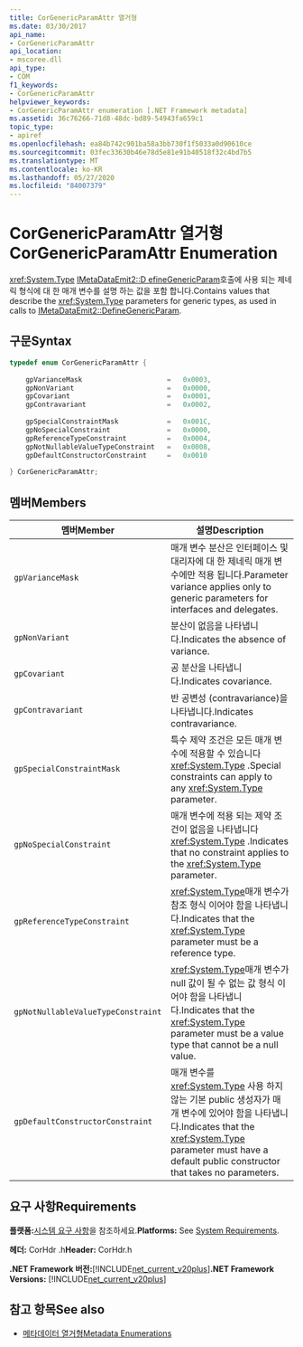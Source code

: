 ```yaml
---
title: CorGenericParamAttr 열거형
ms.date: 03/30/2017
api_name:
- CorGenericParamAttr
api_location:
- mscoree.dll
api_type:
- COM
f1_keywords:
- CorGenericParamAttr
helpviewer_keywords:
- CorGenericParamAttr enumeration [.NET Framework metadata]
ms.assetid: 36c76266-71d8-48dc-bd89-54943fa659c1
topic_type:
- apiref
ms.openlocfilehash: ea84b742c901ba58a3bb730f1f5033a0d90610ce
ms.sourcegitcommit: 03fec33630b46e78d5e81e91b40518f32c4bd7b5
ms.translationtype: MT
ms.contentlocale: ko-KR
ms.lasthandoff: 05/27/2020
ms.locfileid: "84007379"
---
```

# <a name="corgenericparamattr-enumeration"></a><span data-ttu-id="05f6a-102">CorGenericParamAttr 열거형</span><span class="sxs-lookup"><span data-stu-id="05f6a-102">CorGenericParamAttr Enumeration</span></span>
<span data-ttu-id="05f6a-103"><xref:System.Type> [IMetaDataEmit2::D efineGenericParam](imetadataemit2-definegenericparam-method.md)호출에 사용 되는 제네릭 형식에 대 한 매개 변수를 설명 하는 값을 포함 합니다.</span><span class="sxs-lookup"><span data-stu-id="05f6a-103">Contains values that describe the <xref:System.Type> parameters for generic types, as used in calls to [IMetaDataEmit2::DefineGenericParam](imetadataemit2-definegenericparam-method.md).</span></span>  
  
## <a name="syntax"></a><span data-ttu-id="05f6a-104">구문</span><span class="sxs-lookup"><span data-stu-id="05f6a-104">Syntax</span></span>  
  
```cpp  
typedef enum CorGenericParamAttr {  
  
    gpVarianceMask                     =   0x0003,  
    gpNonVariant                       =   0x0000,
    gpCovariant                        =   0x0001,  
    gpContravariant                    =   0x0002,  
  
    gpSpecialConstraintMask            =   0x001C,  
    gpNoSpecialConstraint              =   0x0000,  
    gpReferenceTypeConstraint          =   0x0004,
    gpNotNullableValueTypeConstraint   =   0x0008,  
    gpDefaultConstructorConstraint     =   0x0010  
  
} CorGenericParamAttr;  
```  
  
## <a name="members"></a><span data-ttu-id="05f6a-105">멤버</span><span class="sxs-lookup"><span data-stu-id="05f6a-105">Members</span></span>  
  
|<span data-ttu-id="05f6a-106">멤버</span><span class="sxs-lookup"><span data-stu-id="05f6a-106">Member</span></span>|<span data-ttu-id="05f6a-107">설명</span><span class="sxs-lookup"><span data-stu-id="05f6a-107">Description</span></span>|  
|------------|-----------------|  
|`gpVarianceMask`|<span data-ttu-id="05f6a-108">매개 변수 분산은 인터페이스 및 대리자에 대 한 제네릭 매개 변수에만 적용 됩니다.</span><span class="sxs-lookup"><span data-stu-id="05f6a-108">Parameter variance applies only to generic parameters for interfaces and delegates.</span></span>|  
|`gpNonVariant`|<span data-ttu-id="05f6a-109">분산이 없음을 나타냅니다.</span><span class="sxs-lookup"><span data-stu-id="05f6a-109">Indicates the absence of variance.</span></span>|  
|`gpCovariant`|<span data-ttu-id="05f6a-110">공 분산을 나타냅니다.</span><span class="sxs-lookup"><span data-stu-id="05f6a-110">Indicates covariance.</span></span>|  
|`gpContravariant`|<span data-ttu-id="05f6a-111">반 공변성 (contravariance)을 나타냅니다.</span><span class="sxs-lookup"><span data-stu-id="05f6a-111">Indicates contravariance.</span></span>|  
|`gpSpecialConstraintMask`|<span data-ttu-id="05f6a-112">특수 제약 조건은 모든 매개 변수에 적용할 수 있습니다 <xref:System.Type> .</span><span class="sxs-lookup"><span data-stu-id="05f6a-112">Special constraints can apply to any <xref:System.Type> parameter.</span></span>|  
|`gpNoSpecialConstraint`|<span data-ttu-id="05f6a-113">매개 변수에 적용 되는 제약 조건이 없음을 나타냅니다 <xref:System.Type> .</span><span class="sxs-lookup"><span data-stu-id="05f6a-113">Indicates that no constraint applies to the <xref:System.Type> parameter.</span></span>|  
|`gpReferenceTypeConstraint`|<span data-ttu-id="05f6a-114"><xref:System.Type>매개 변수가 참조 형식 이어야 함을 나타냅니다.</span><span class="sxs-lookup"><span data-stu-id="05f6a-114">Indicates that the <xref:System.Type> parameter must be a reference type.</span></span>|  
|`gpNotNullableValueTypeConstraint`|<span data-ttu-id="05f6a-115"><xref:System.Type>매개 변수가 null 값이 될 수 없는 값 형식 이어야 함을 나타냅니다.</span><span class="sxs-lookup"><span data-stu-id="05f6a-115">Indicates that the <xref:System.Type> parameter must be a value type that cannot be a null value.</span></span>|  
|`gpDefaultConstructorConstraint`|<span data-ttu-id="05f6a-116">매개 변수를 <xref:System.Type> 사용 하지 않는 기본 public 생성자가 매개 변수에 있어야 함을 나타냅니다.</span><span class="sxs-lookup"><span data-stu-id="05f6a-116">Indicates that the <xref:System.Type> parameter must have a default public constructor that takes no parameters.</span></span>|  
  
## <a name="requirements"></a><span data-ttu-id="05f6a-117">요구 사항</span><span class="sxs-lookup"><span data-stu-id="05f6a-117">Requirements</span></span>  
 <span data-ttu-id="05f6a-118">**플랫폼:**[시스템 요구 사항](../../get-started/system-requirements.md)을 참조하세요.</span><span class="sxs-lookup"><span data-stu-id="05f6a-118">**Platforms:** See [System Requirements](../../get-started/system-requirements.md).</span></span>  
  
 <span data-ttu-id="05f6a-119">**헤더:** CorHdr .h</span><span class="sxs-lookup"><span data-stu-id="05f6a-119">**Header:** CorHdr.h</span></span>  
  
 <span data-ttu-id="05f6a-120">**.NET Framework 버전:**[!INCLUDE[net_current_v20plus](../../../../includes/net-current-v20plus-md.md)]</span><span class="sxs-lookup"><span data-stu-id="05f6a-120">**.NET Framework Versions:** [!INCLUDE[net_current_v20plus](../../../../includes/net-current-v20plus-md.md)]</span></span>  
  
## <a name="see-also"></a><span data-ttu-id="05f6a-121">참고 항목</span><span class="sxs-lookup"><span data-stu-id="05f6a-121">See also</span></span>

- [<span data-ttu-id="05f6a-122">메타데이터 열거형</span><span class="sxs-lookup"><span data-stu-id="05f6a-122">Metadata Enumerations</span></span>](metadata-enumerations.md)
